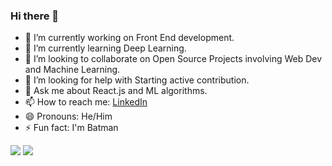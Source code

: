 ### Hi there 👋

- 🔭 I’m currently working on Front End development.
- 🌱 I’m currently learning Deep Learning.
- 👯 I’m looking to collaborate on Open Source Projects involving Web Dev and Machine Learning. 
- 🤔 I’m looking for help with Starting active contribution.
- 💬 Ask me about React.js and ML algorithms.
- 📫 How to reach me: <a href="https://www.linkedin.com/in/karan-mishra-1224681a2/">LinkedIn</a>
- 😄 Pronouns: He/Him
- ⚡ Fun fact: I'm Batman

<img src="https://github-readme-stats.vercel.app/api/top-langs/?username=karan2704&theme=dark&layout=compact">
<img src="https://github-readme-stats.vercel.app/api?username=karan2704&&show_icons=true&title_color=ffffff&icon_color=bb2acf&text_color=daf7dc&bg_color=151515" >
